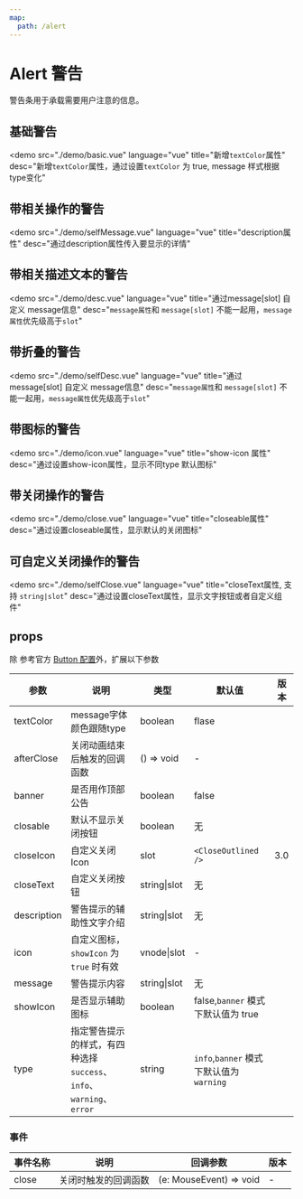 ```yaml
---
map:
  path: /alert
---
```


# Alert 警告

警告条用于承载需要用户注意的信息。

## 基础警告

<demo src="./demo/basic.vue"
  language="vue"
  title="新增`textColor`属性"
  desc="新增`textColor`属性，通过设置`textColor` 为 true, message 样式根据type变化"
  >
</demo>

## 带相关操作的警告

<demo src="./demo/selfMessage.vue"
  language="vue"
  title="description属性"
  desc="通过description属性传入要显示的详情"
  >
</demo>

## 带相关描述文本的警告

<demo src="./demo/desc.vue"
  language="vue"
  title="通过message[slot] 自定义 message信息"
  desc="`message属性`和 `message[slot]` 不能一起用，`message属性`优先级高于`slot`"
  >
</demo>

## 带折叠的警告

<demo src="./demo/selfDesc.vue"
  language="vue"
  title="通过message[slot] 自定义 message信息"
  desc="`message属性`和 `message[slot]` 不能一起用，`message属性`优先级高于`slot`"
  >
</demo>

## 带图标的警告

<demo src="./demo/icon.vue"
  language="vue"
  title="show-icon 属性"
  desc="通过设置show-icon属性，显示不同type 默认图标"
  >
</demo>

## 带关闭操作的警告

<demo src="./demo/close.vue"
  language="vue"
  title="closeable属性"
  desc="通过设置closeable属性，显示默认的关闭图标"
  >
</demo>

## 可自定义关闭操作的警告

<demo src="./demo/selfClose.vue"
  language="vue"
  title="closeText属性, 支持 `string|slot`"
  desc="通过设置closeText属性，显示文字按钮或者自定义组件"
  >
</demo>

<!-- <API src="./component/type.ts" lang="zh"></API> -->

## props

除 参考官方 [Button 配置](https://2x.antdv.com/components/alert-cn#API)外，扩展以下参数

| 参数 | 说明 | 类型 | 默认值 | 版本 |
| --- | --- | --- | --- | --- |
| textColor | message字体颜色跟随type | boolean  | flase | |
| afterClose | 关闭动画结束后触发的回调函数 | () => void | - |  |
| banner | 是否用作顶部公告 | boolean | false |  |
| closable | 默认不显示关闭按钮 | boolean | 无 |  |
| closeIcon | 自定义关闭 Icon | slot | `<CloseOutlined />` | 3.0 |
| closeText | 自定义关闭按钮 | string\|slot | 无 |  |
| description | 警告提示的辅助性文字介绍 | string\|slot | 无 |  |
| icon | 自定义图标，`showIcon` 为 `true` 时有效 | vnode\|slot | - |  |
| message | 警告提示内容 | string\|slot | 无 |  |
| showIcon | 是否显示辅助图标 | boolean | false,`banner` 模式下默认值为 true |  |
| type | 指定警告提示的样式，有四种选择 `success`、`info`、`warning`、`error` | string | `info`,`banner` 模式下默认值为 `warning` |  |

### 事件

| 事件名称 | 说明                 | 回调参数                | 版本 |
| -------- | -------------------- | ----------------------- | ---- |
| close    | 关闭时触发的回调函数 | (e: MouseEvent) => void | -    |

